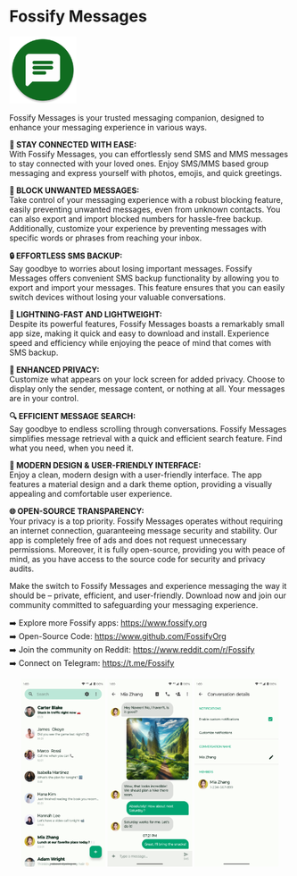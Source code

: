 # Fossify Messages
<img alt="Logo" src="graphics/icon.webp" width="120" />

Fossify Messages is your trusted messaging companion, designed to enhance your messaging experience in various ways.

**📱 STAY CONNECTED WITH EASE:**  
With Fossify Messages, you can effortlessly send SMS and MMS messages to stay connected with your loved ones. Enjoy SMS/MMS based group messaging and express yourself with photos, emojis, and quick greetings.

**🚫 BLOCK UNWANTED MESSAGES:**  
Take control of your messaging experience with a robust blocking feature, easily preventing unwanted messages, even from unknown contacts. You can also export and import blocked numbers for hassle-free backup. Additionally, customize your experience by preventing messages with specific words or phrases from reaching your inbox.

**🔒 EFFORTLESS SMS BACKUP:**  
Say goodbye to worries about losing important messages. Fossify Messages offers convenient SMS backup functionality by allowing you to export and import your messages. This feature ensures that you can easily switch devices without losing your valuable conversations.

**🚀 LIGHTNING-FAST AND LIGHTWEIGHT:**  
Despite its powerful features, Fossify Messages boasts a remarkably small app size, making it quick and easy to download and install. Experience speed and efficiency while enjoying the peace of mind that comes with SMS backup.

**🔐 ENHANCED PRIVACY:**  
Customize what appears on your lock screen for added privacy. Choose to display only the sender, message content, or nothing at all. Your messages are in your control.

**🔍 EFFICIENT MESSAGE SEARCH:**  
Say goodbye to endless scrolling through conversations. Fossify Messages simplifies message retrieval with a quick and efficient search feature. Find what you need, when you need it.

**🌈 MODERN DESIGN & USER-FRIENDLY INTERFACE:**  
Enjoy a clean, modern design with a user-friendly interface. The app features a material design and a dark theme option, providing a visually appealing and comfortable user experience.

**🌐 OPEN-SOURCE TRANSPARENCY:**  
Your privacy is a top priority. Fossify Messages operates without requiring an internet connection, guaranteeing message security and stability. Our app is completely free of ads and does not request unnecessary permissions. Moreover, it is fully open-source, providing you with peace of mind, as you have access to the source code for security and privacy audits.

Make the switch to Fossify Messages and experience messaging the way it should be – private, efficient, and user-friendly. Download now and join our community committed to safeguarding your messaging experience.

➡️ Explore more Fossify apps: https://www.fossify.org<br>
➡️ Open-Source Code: https://www.github.com/FossifyOrg<br>
➡️ Join the community on Reddit: https://www.reddit.com/r/Fossify<br>
➡️ Connect on Telegram: https://t.me/Fossify

<div align="center">
<img alt="App image" src="fastlane/metadata/android/en-US/images/phoneScreenshots/1_en-US.png" width="30%">
<img alt="App image" src="fastlane/metadata/android/en-US/images/phoneScreenshots/2_en-US.png" width="30%">
<img alt="App image" src="fastlane/metadata/android/en-US/images/phoneScreenshots/3_en-US.png" width="30%">
</div>

